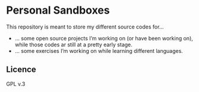# Personal Sandboxes
This repository is meant to store my different source codes
for…
- … some open source projects I’m working on (or have been working on),
while those codes ar still at a pretty early stage.
- … some exercises I’m working on while learning different languages.

## Licence
GPL v.3
